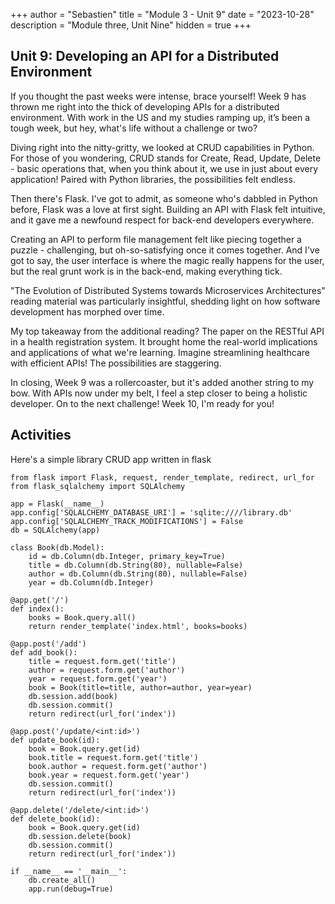 +++
author = "Sebastien"
title = "Module 3 - Unit 9"
date = "2023-10-28"
description = "Module three, Unit Nine"
hidden = true
+++

## Unit 9: Developing an API for a Distributed Environment

If you thought the past weeks were intense, brace yourself! Week 9 has thrown me right into the thick of developing APIs for a distributed environment. With work in the US and my studies ramping up, it’s been a tough week, but hey, what's life without a challenge or two?

Diving right into the nitty-gritty, we looked at CRUD capabilities in Python. For those of you wondering, CRUD stands for Create, Read, Update, Delete - basic operations that, when you think about it, we use in just about every application! Paired with Python libraries, the possibilities felt endless.

Then there's Flask. I've got to admit, as someone who's dabbled in Python before, Flask was a love at first sight. Building an API with Flask felt intuitive, and it gave me a newfound respect for back-end developers everywhere.

Creating an API to perform file management felt like piecing together a puzzle - challenging, but oh-so-satisfying once it comes together. And I've got to say, the user interface is where the magic really happens for the user, but the real grunt work is in the back-end, making everything tick.

"The Evolution of Distributed Systems towards Microservices Architectures" reading material was particularly insightful, shedding light on how software development has morphed over time.

My top takeaway from the additional reading? The paper on the RESTful API in a health registration system. It brought home the real-world implications and applications of what we're learning. Imagine streamlining healthcare with efficient APIs! The possibilities are staggering.

In closing, Week 9 was a rollercoaster, but it's added another string to my bow. With APIs now under my belt, I feel a step closer to being a holistic developer. On to the next challenge! Week 10, I'm ready for you!

## Activities

Here's a simple library CRUD app written in flask

```python3
from flask import Flask, request, render_template, redirect, url_for
from flask_sqlalchemy import SQLAlchemy

app = Flask(__name__)
app.config['SQLALCHEMY_DATABASE_URI'] = 'sqlite:////library.db'
app.config['SQLALCHEMY_TRACK_MODIFICATIONS'] = False
db = SQLAlchemy(app)

class Book(db.Model):
    id = db.Column(db.Integer, primary_key=True)
    title = db.Column(db.String(80), nullable=False)
    author = db.Column(db.String(80), nullable=False)
    year = db.Column(db.Integer)

@app.get('/')
def index():
    books = Book.query.all()
    return render_template('index.html', books=books)

@app.post('/add')
def add_book():
    title = request.form.get('title')
    author = request.form.get('author')
    year = request.form.get('year')
    book = Book(title=title, author=author, year=year)
    db.session.add(book)
    db.session.commit()
    return redirect(url_for('index'))

@app.post('/update/<int:id>')
def update_book(id):
    book = Book.query.get(id)
    book.title = request.form.get('title')
    book.author = request.form.get('author')
    book.year = request.form.get('year')
    db.session.commit()
    return redirect(url_for('index'))

@app.delete('/delete/<int:id>')
def delete_book(id):
    book = Book.query.get(id)
    db.session.delete(book)
    db.session.commit()
    return redirect(url_for('index'))

if __name__ == '__main__':
    db.create_all()
    app.run(debug=True)

```